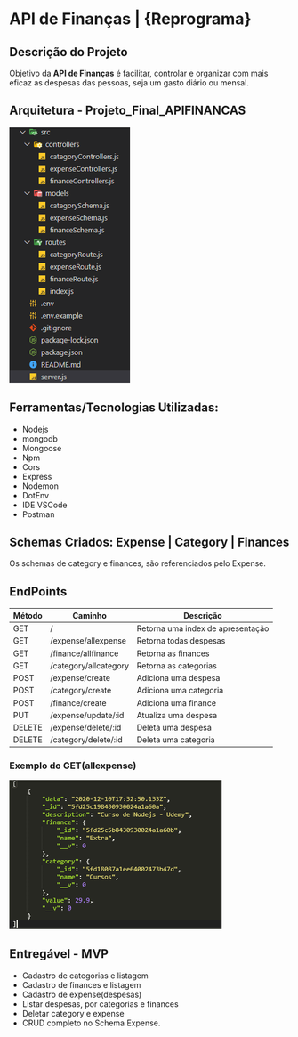 # API de Finanças | {Reprograma}

## Descrição do Projeto
Objetivo da **API de Finanças** é facilitar, controlar e organizar com mais eficaz as despesas das pessoas,
seja um gasto diário ou mensal.

## Arquitetura - Projeto_Final_APIFINANCAS
![Alt](https://github.com/andreianet/projeto_final_apifinancas/blob/master/img/arquitetura.png)


## Ferramentas/Tecnologias Utilizadas:

* Nodejs
* mongodb
* Mongoose
* Npm
* Cors
* Express
* Nodemon
* DotEnv
* IDE VSCode
* Postman

## Schemas Criados: Expense | Category | Finances 
Os schemas de category e finances, são referenciados pelo Expense.

## EndPoints

Método  |  Caminho               |  Descrição                             | 
--------|------------------------|----------------------------------------|
GET     |      /                 |  Retorna uma index de apresentação     |
GET     | /expense/allexpense    |  Retorna todas despesas                |
GET     | /finance/allfinance    |  Retorna as finances                   |
GET     | /category/allcategory  |  Retorna as categorias                 |
POST    | /expense/create        |  Adiciona uma despesa                  |
POST    | /category/create       |  Adiciona uma categoria                |
POST    | /finance/create        |  Adiciona uma finance                  |
PUT     | /expense/update/:id    |  Atualiza uma despesa                  |
DELETE  | /expense/delete/:id    |  Deleta uma despesa                    |
DELETE  | /category/delete/:id   |  Deleta uma categoria                  |

### Exemplo do GET(allexpense)

![Alt](https://github.com/andreianet/projeto_final_apifinancas/blob/master/img/exemplo_allexpense.png)


## Entregável - MVP
* Cadastro de categorias e listagem
* Cadastro de finances e listagem
* Cadastro de expense(despesas)
* Listar despesas, por categorias e finances
* Deletar category e expense
* CRUD completo no Schema Expense.












